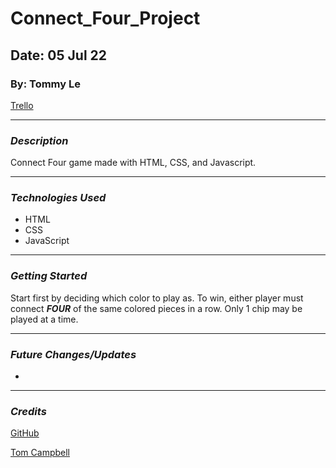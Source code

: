 # Connect_Four_Project

## Date: 05 Jul 22

### By: Tommy Le

[Trello](https://trello.com/b/aDMRh2gd/project-1)

***

### ***Description***

Connect Four game made with HTML, CSS, and Javascript.

***

### ***Technologies Used***

* HTML
* CSS
* JavaScript

***

### ***Getting Started***

Start first by deciding which color to play as. To win, either player must connect ***FOUR*** of the same colored pieces in a row. Only 1 chip may be played at a time.

***

### ***Future Changes/Updates***

*

***

### ***Credits***

[GitHub](https://github.com/)

[Tom Campbell](https://www.youtube.com/c/ThomasCampbell)